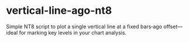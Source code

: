 # vertical-line-ago-nt8
Simple NT8 script to plot a single vertical line at a fixed bars‑ago offset—ideal for marking key levels in your chart analysis.
